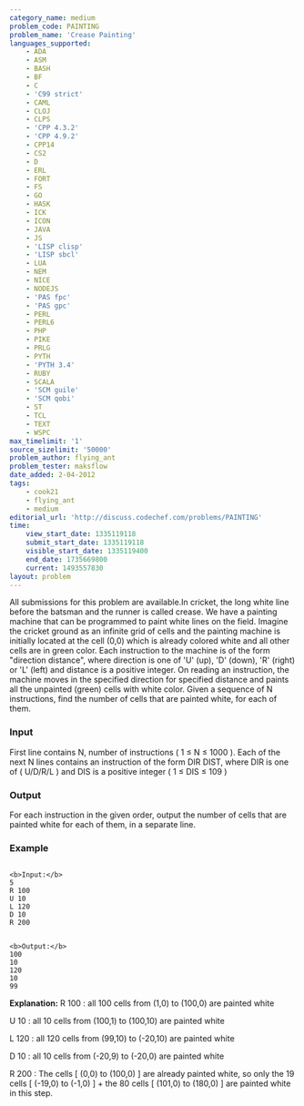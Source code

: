 ```yaml
---
category_name: medium
problem_code: PAINTING
problem_name: 'Crease Painting'
languages_supported:
    - ADA
    - ASM
    - BASH
    - BF
    - C
    - 'C99 strict'
    - CAML
    - CLOJ
    - CLPS
    - 'CPP 4.3.2'
    - 'CPP 4.9.2'
    - CPP14
    - CS2
    - D
    - ERL
    - FORT
    - FS
    - GO
    - HASK
    - ICK
    - ICON
    - JAVA
    - JS
    - 'LISP clisp'
    - 'LISP sbcl'
    - LUA
    - NEM
    - NICE
    - NODEJS
    - 'PAS fpc'
    - 'PAS gpc'
    - PERL
    - PERL6
    - PHP
    - PIKE
    - PRLG
    - PYTH
    - 'PYTH 3.4'
    - RUBY
    - SCALA
    - 'SCM guile'
    - 'SCM qobi'
    - ST
    - TCL
    - TEXT
    - WSPC
max_timelimit: '1'
source_sizelimit: '50000'
problem_author: flying_ant
problem_tester: maksflow
date_added: 2-04-2012
tags:
    - cook21
    - flying_ant
    - medium
editorial_url: 'http://discuss.codechef.com/problems/PAINTING'
time:
    view_start_date: 1335119118
    submit_start_date: 1335119118
    visible_start_date: 1335119400
    end_date: 1735669800
    current: 1493557830
layout: problem
---
```

All submissions for this problem are available.In cricket, the long white line before the batsman and the runner is called crease. We have a painting machine that can be programmed to paint white lines on the field. Imagine the cricket ground as an infinite grid of cells and the painting machine is initially located at the cell (0,0) which is already colored white and all other cells are in green color. Each instruction to the machine is of the form "direction distance", where direction is one of 'U' (up), 'D' (down), 'R' (right) or 'L' (left) and distance is a positive integer. On reading an instruction, the machine moves in the specified direction for specified distance and paints all the unpainted (green) cells with white color. Given a sequence of N instructions, find the number of cells that are painted white, for each of them.

### Input

First line contains N, number of instructions ( 1 ≤ N ≤ 1000 ). Each of the next N lines contains an instruction of the form DIR DIST, where DIR is one of ( U/D/R/L ) and DIS is a positive integer ( 1 ≤ DIS ≤ 109 )

### Output

For each instruction in the given order, output the number of cells that are painted white for each of them, in a separate line.

### Example

```

<b>Input:</b>
5
R 100
U 10
L 120
D 10
R 200


<b>Output:</b>
100
10
120
10
99

```

**Explanation:**
R 100 : all 100 cells from (1,0) to (100,0) are painted white

U 10 : all 10 cells from (100,1) to (100,10) are painted white

L 120 : all 120 cells from (99,10) to (-20,10) are painted white

D 10 : all 10 cells from (-20,9) to (-20,0) are painted white

R 200 : The cells \[ (0,0) to (100,0) \] are already painted white, so only the 19 cells \[ (-19,0) to (-1,0) \] + the 80 cells \[ (101,0) to (180,0) \] are painted white in this step.